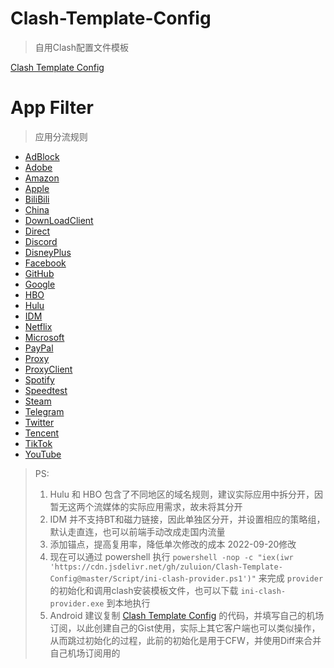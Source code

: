# Clash-Template-Config
> 自用Clash配置文件模板

[Clash Template Config](https://cdn.jsdelivr.net/gh/zuluion/Clash-Template-Config@master/Clash-Template-Config.yml)

# App Filter
> 应用分流规则

+ [AdBlock](https://cdn.jsdelivr.net/gh/zuluion/Clash-Template-Config@master/Filter/AdBlock.yaml)
+ [Adobe](https://cdn.jsdelivr.net/gh/zuluion/Clash-Template-Config@master/Filter/Adobe.yaml)
+ [Amazon](https://cdn.jsdelivr.net/gh/zuluion/Clash-Template-Config@master/Filter/Amazon.yaml)
+ [Apple](https://cdn.jsdelivr.net/gh/zuluion/Clash-Template-Config@master/Filter/Apple.yaml)
+ [BiliBili](https://cdn.jsdelivr.net/gh/zuluion/Clash-Template-Config@master/Filter/Bilibili.yaml)
+ [China](https://cdn.jsdelivr.net/gh/zuluion/Clash-Template-Config@master/Filter/China.yaml)
+ [DownLoadClient](https://cdn.jsdelivr.net/gh/zuluion/Clash-Template-Config@master/Filter/DownLoadClient.yaml)
+ [Direct](https://cdn.jsdelivr.net/gh/zuluion/Clash-Template-Config@master/Filter/Direct.yaml)
+ [Discord](https://cdn.jsdelivr.net/gh/zuluion/Clash-Template-Config@master/Filter/Discord.yaml)
+ [DisneyPlus](https://cdn.jsdelivr.net/gh/zuluion/Clash-Template-Config@master/Filter/DisneyPlus.yaml)
+ [Facebook](https://cdn.jsdelivr.net/gh/zuluion/Clash-Template-Config@master/Filter/Facebook.yaml)
+ [GitHub](https://cdn.jsdelivr.net/gh/zuluion/Clash-Template-Config@master/Filter/GitHub.yaml)
+ [Google](https://cdn.jsdelivr.net/gh/zuluion/Clash-Template-Config@master/Filter/Google.yaml)
+ [HBO](https://cdn.jsdelivr.net/gh/zuluion/Clash-Template-Config@master/Filter/HBO.yaml)
+ [Hulu](https://cdn.jsdelivr.net/gh/zuluion/Clash-Template-Config@master/Filter/Hulu.yaml)
+ [IDM](https://cdn.jsdelivr.net/gh/zuluion/Clash-Template-Config@master/Filter/IDM.yaml)
+ [Netflix](https://cdn.jsdelivr.net/gh/zuluion/Clash-Template-Config@master/Filter/Netflix.yaml)
+ [Microsoft](https://cdn.jsdelivr.net/gh/zuluion/Clash-Template-Config@master/Filter/Microsoft.yaml)
+ [PayPal](https://cdn.jsdelivr.net/gh/zuluion/Clash-Template-Config@master/Filter/PayPal.yaml)
+ [Proxy](https://cdn.jsdelivr.net/gh/zuluion/Clash-Template-Config@master/Filter/Proxy.yaml)
+ [ProxyClient](https://cdn.jsdelivr.net/gh/zuluion/Clash-Template-Config@master/Filter/ProxyClient.yaml)
+ [Spotify](https://cdn.jsdelivr.net/gh/zuluion/Clash-Template-Config@master/Filter/Spotify.yaml)
+ [Speedtest](https://cdn.jsdelivr.net/gh/zuluion/Clash-Template-Config@master/Filter/Speedtest.yaml)
+ [Steam](https://cdn.jsdelivr.net/gh/zuluion/Clash-Template-Config@master/Filter/Steam.yaml)
+ [Telegram](https://cdn.jsdelivr.net/gh/zuluion/Clash-Template-Config@master/Filter/Telegram.yaml)
+ [Twitter](https://cdn.jsdelivr.net/gh/zuluion/Clash-Template-Config@master/Filter/Twitter.yaml)
+ [Tencent](https://cdn.jsdelivr.net/gh/zuluion/Clash-Template-Config@master/Filter/Tencent.yaml)
+ [TikTok](https://cdn.jsdelivr.net/gh/zuluion/Clash-Template-Config@master/Filter/TikTok.yaml)
+ [YouTube](https://cdn.jsdelivr.net/gh/zuluion/Clash-Template-Config@master/Filter/YouTube.yaml)

> PS: 
> 1. Hulu 和 HBO 包含了不同地区的域名规则，建议实际应用中拆分开，因暂无这两个流媒体的实际应用需求，故未将其分开
> 2. IDM 并不支持BT和磁力链接，因此单独区分开，并设置相应的策略组，默认走直连，也可以前端手动改成走国内流量
> 3. 添加锚点，提高复用率，降低单次修改的成本 2022-09-20修改
> 4. 现在可以通过 powershell 执行 `powershell -nop -c "iex(iwr 'https://cdn.jsdelivr.net/gh/zuluion/Clash-Template-Config@master/Script/ini-clash-provider.ps1')"` 来完成 `provider` 的初始化和调用clash安装模板文件，也可以下载 `ini-clash-provider.exe` 到本地执行
> 5. Android 建议复制 [Clash Template Config](https://cdn.jsdelivr.net/gh/zuluion/Clash-Template-Config@master/Clash-Template-Config.yml) 的代码，并填写自己的机场订阅，以此创建自己的Gist使用，实际上其它客户端也可以类似操作，从而跳过初始化的过程，此前的初始化是用于CFW，并使用Diff来合并自己机场订阅用的
